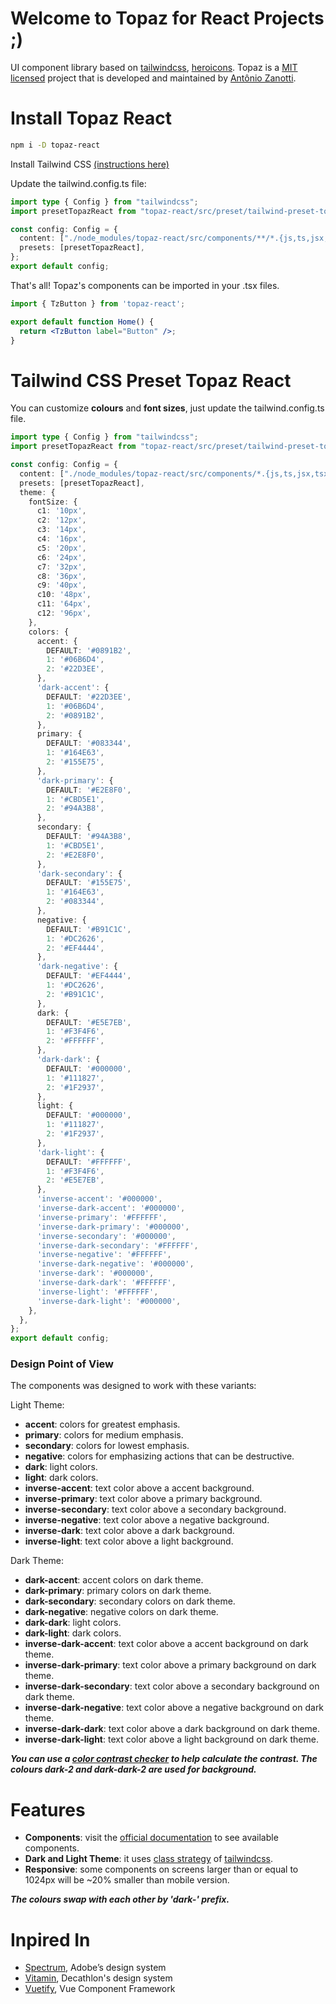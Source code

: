 # Welcome to Topaz for React Projects ;)

UI component library based on [tailwindcss](https://tailwindcss.com/), [heroicons](https://heroicons.com/). Topaz is a [MIT licensed](https://opensource.org/license/mit/) project that is developed and maintained by [Antônio Zanotti](https://www.linkedin.com/in/antoniozanotti/).

# Install Topaz React

```sh
npm i -D topaz-react
```

Install Tailwind CSS [(instructions here)](https://tailwindcss.com/docs/installation)

Update the tailwind.config.ts file:

```ts
import type { Config } from "tailwindcss";
import presetTopazReact from "topaz-react/src/preset/tailwind-preset-topaz-react";

const config: Config = {
  content: ["./node_modules/topaz-react/src/components/**/*.{js,ts,jsx,tsx,mdx}"],
  presets: [presetTopazReact],
};
export default config;
```

That's all! Topaz's components can be imported in your .tsx files.

```jsx
import { TzButton } from 'topaz-react';

export default function Home() {
  return <TzButton label="Button" />;
}
```

# Tailwind CSS Preset Topaz React

You can customize **colours** and **font sizes**, just update the tailwind.config.ts file.

```ts
import type { Config } from "tailwindcss";
import presetTopazReact from "topaz-react/src/preset/tailwind-preset-topaz-react";

const config: Config = {
  content: ["./node_modules/topaz-react/src/components/*.{js,ts,jsx,tsx,mdx}"],
  presets: [presetTopazReact],
  theme: {
    fontSize: {
      c1: '10px',
      c2: '12px',
      c3: '14px',
      c4: '16px',
      c5: '20px',
      c6: '24px',
      c7: '32px',
      c8: '36px',
      c9: '40px',
      c10: '48px',
      c11: '64px',
      c12: '96px',
    },
    colors: {
      accent: {
        DEFAULT: '#0891B2',
        1: '#06B6D4',
        2: '#22D3EE',
      },
      'dark-accent': {
        DEFAULT: '#22D3EE',
        1: '#06B6D4',
        2: '#0891B2',
      },
      primary: {
        DEFAULT: '#083344',
        1: '#164E63',
        2: '#155E75',
      },
      'dark-primary': {
        DEFAULT: '#E2E8F0',
        1: '#CBD5E1',
        2: '#94A3B8',
      },
      secondary: {
        DEFAULT: '#94A3B8',
        1: '#CBD5E1',
        2: '#E2E8F0',
      },
      'dark-secondary': {
        DEFAULT: '#155E75',
        1: '#164E63',
        2: '#083344',
      },
      negative: {
        DEFAULT: '#B91C1C',
        1: '#DC2626',
        2: '#EF4444',
      },
      'dark-negative': {
        DEFAULT: '#EF4444',
        1: '#DC2626',
        2: '#B91C1C',
      },
      dark: {
        DEFAULT: '#E5E7EB',
        1: '#F3F4F6',
        2: '#FFFFFF',
      },
      'dark-dark': {
        DEFAULT: '#000000',
        1: '#111827',
        2: '#1F2937',
      },
      light: {
        DEFAULT: '#000000',
        1: '#111827',
        2: '#1F2937',
      },
      'dark-light': {
        DEFAULT: '#FFFFFF',
        1: '#F3F4F6',
        2: '#E5E7EB',
      },
      'inverse-accent': '#000000',
      'inverse-dark-accent': '#000000',
      'inverse-primary': '#FFFFFF',
      'inverse-dark-primary': '#000000',
      'inverse-secondary': '#000000',
      'inverse-dark-secondary': '#FFFFFF',
      'inverse-negative': '#FFFFFF',
      'inverse-dark-negative': '#000000',
      'inverse-dark': '#000000',
      'inverse-dark-dark': '#FFFFFF',
      'inverse-light': '#FFFFFF',
      'inverse-dark-light': '#000000',
    },
  },
};
export default config;
```

### Design Point of View

The components was designed to work with these variants:

Light Theme:
- **accent**: colors for greatest emphasis.
- **primary**: colors for medium emphasis.
- **secondary**: colors for lowest emphasis.
- **negative**: colors for emphasizing actions that can be destructive.
- **dark**: light colors.
- **light**: dark colors.
- **inverse-accent**: text color above a accent background.
- **inverse-primary**: text color above a primary background.
- **inverse-secondary**: text color above a secondary background.
- **inverse-negative**: text color above a negative background.
- **inverse-dark**: text color above a dark background.
- **inverse-light**: text color above a light background.

Dark Theme:
- **dark-accent**: accent colors on dark theme.
- **dark-primary**: primary colors on dark theme.
- **dark-secondary**: secondary colors on dark theme.
- **dark-negative**: negative colors on dark theme.
- **dark-dark**: light colors.
- **dark-light**: dark colors.
- **inverse-dark-accent**: text color above a accent background on dark theme.
- **inverse-dark-primary**: text color above a primary background on dark theme.
- **inverse-dark-secondary**: text color above a secondary background on dark theme.
- **inverse-dark-negative**: text color above a negative background on dark theme.
- **inverse-dark-dark**: text color above a dark background on dark theme.
- **inverse-dark-light**: text color above a light background on dark theme.

**_You can use a [color contrast checker](https://colorkit.co/contrast-checker/) to help calculate the contrast. The colours dark-2 and dark-dark-2 are used for background._**

# Features

- **Components**: visit the [official documentation](https://topaz-react.netlify.app/) to see available components.
- **Dark and Light Theme**: it uses [class strategy](https://tailwindcss.com/docs/dark-mode) of [tailwindcss](https://tailwindcss.com/).
- **Responsive**: some components on screens larger than or equal to 1024px will be ~20% smaller than mobile version.

**_The colours swap with each other by 'dark-' prefix._**

# Inpired In

- [Spectrum](https://spectrum.adobe.com/), Adobe’s design system
- [Vitamin](https://github.com/Decathlon/vitamin-web), Decathlon's design system
- [Vuetify](https://github.com/vuetifyjs/vuetify), Vue Component Framework